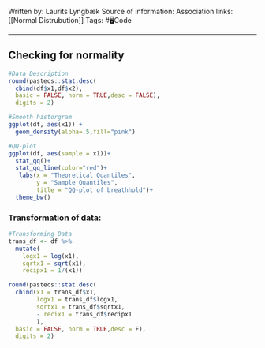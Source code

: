 Written by: Laurits Lyngbæk
Source of information:
Association links: [[Normal Distrubution]]
Tags: #🖥️Code
___
##  Checking for normality
```r
#Data Description
round(pastecs::stat.desc(
  cbind(df$x1,df$x2),
  basic = FALSE, norm = TRUE,desc = FALSE), 
  digits = 2)

#Smooth historgram
ggplot(df, aes(x1)) + 
  geom_density(alpha=.5,fill="pink")

#QQ-plot
ggplot(df, aes(sample = x1))+
  stat_qq()+
  stat_qq_line(color="red")+
   labs(x = "Theoretical Quantiles",
        y = "Sample Quantiles",
        title = "QQ-plot of breathhold")+
  theme_bw()
```

### Transformation of data:
```r
#Transforming Data
trans_df <- df %>% 
  mutate(
    logx1 = log(x1), 
    sqrtx1 = sqrt(x1),
    recipx1 = 1/(x1))

round(pastecs::stat.desc(
  cbind(x1 = trans_df$x1,
        logx1 = trans_df$logx1,
        sqrtx1 = trans_df$sqrtx1,
        - recix1 = trans_df$recipx1
        ),
  basic = FALSE, norm = TRUE,desc = F), 
  digits = 2)

```
  
  



